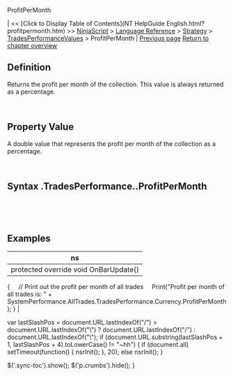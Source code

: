 ﻿










 


ProfitPerMonth







| &lt;&lt; [Click to Display Table of Contents](NT HelpGuide English.html?profitpermonth.htm) &gt;&gt;
 [NinjaScript](ninjascript.htm) &gt; [Language Reference](language_reference_wip.htm) &gt; [Strategy](strategy.htm) &gt; [TradesPerformanceValues](tradesperformancevalues.htm) &gt;
ProfitPerMonth | [Previous page](largestwinner.htm)
[Return to chapter overview](tradesperformancevalues.htm)










Definition
----------


Returns the profit per month of the collection. This value is always returned as a percentage.  

 


Property Value
--------------


A double value that represents the profit per month of the collection as a percentage.


 


Syntax
<tradecollection>.TradesPerformance.<tradesperformancevalues>.ProfitPerMonth
-----------------------------------------------------------------------------------


 


 


Examples
--------




| ns |
| --- |
| protected override void OnBarUpdate()
{
     // Print out the profit per month of all trades
     Print("Profit per month of all trades is: " + SystemPerformance.AllTrades.TradesPerformance.Currency.ProfitPerMonth);
} |






 
 var lastSlashPos = document.URL.lastIndexOf("/") &gt; document.URL.lastIndexOf("\\") ? document.URL.lastIndexOf("/") : document.URL.lastIndexOf("\\");
 if (document.URL.substring(lastSlashPos + 1, lastSlashPos + 4).toLowerCase() != "~hh") {
 if (document.all) setTimeout(function() {
 nsrInit();
 }, 20);
 else nsrInit();
 }
 
 
 $('.sync-toc').show();
 $('p.crumbs').hide();
 }
 
 
 



</tradesperformancevalues></tradecollection>